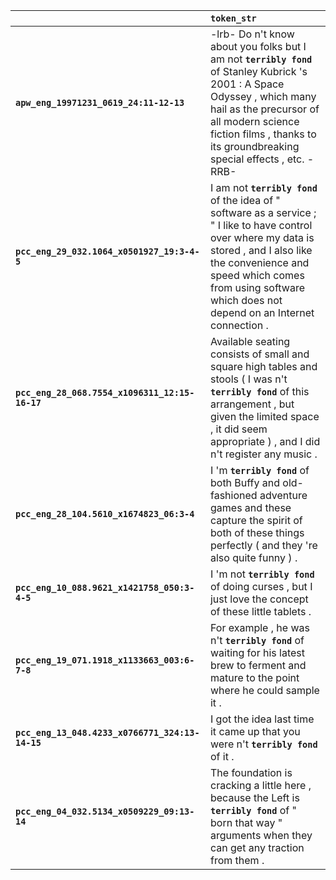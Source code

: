 |                                                 | `token_str`                                                                                                                                                                                                                                               |
|:------------------------------------------------|:----------------------------------------------------------------------------------------------------------------------------------------------------------------------------------------------------------------------------------------------------------|
| **`apw_eng_19971231_0619_24:11-12-13`**         | -lrb- Do n't know about you folks but I am not __`terribly fond`__ of Stanley Kubrick 's 2001 : A Space Odyssey , which many hail as the precursor of all modern science fiction films , thanks to its groundbreaking special effects , etc. -RRB-        |
| **`pcc_eng_29_032.1064_x0501927_19:3-4-5`**     | I am not __`terribly fond`__ of the idea of " software as a service ; " I like to have control over where my data is stored , and I also like the convenience and speed which comes from using software which does not depend on an Internet connection . |
| **`pcc_eng_28_068.7554_x1096311_12:15-16-17`**  | Available seating consists of small and square high tables and stools ( I was n't __`terribly fond`__ of this arrangement , but given the limited space , it did seem appropriate ) , and I did n't register any music .                                  |
| **`pcc_eng_28_104.5610_x1674823_06:3-4`**       | I 'm __`terribly fond`__ of both Buffy and old-fashioned adventure games and these capture the spirit of both of these things perfectly ( and they 're also quite funny ) .                                                                               |
| **`pcc_eng_10_088.9621_x1421758_050:3-4-5`**    | I 'm not __`terribly fond`__ of doing curses , but I just love the concept of these little tablets .                                                                                                                                                      |
| **`pcc_eng_19_071.1918_x1133663_003:6-7-8`**    | For example , he was n't __`terribly fond`__ of waiting for his latest brew to ferment and mature to the point where he could sample it .                                                                                                                 |
| **`pcc_eng_13_048.4233_x0766771_324:13-14-15`** | I got the idea last time it came up that you were n't __`terribly fond`__ of it .                                                                                                                                                                         |
| **`pcc_eng_04_032.5134_x0509229_09:13-14`**     | The foundation is cracking a little here , because the Left is __`terribly fond`__ of " born that way " arguments when they can get any traction from them .                                                                                              |